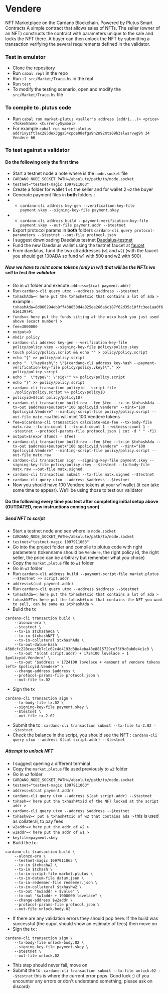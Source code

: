 # Vendere
NFT Marketplace on the Cardano Blockchain. Powered by Plutus Smart Contracts
A simple contract that allows sales of NFTs. The seller (owner of an NFT) constructs the contract with parameters unique to the sale and locks the NFT there.
A buyer can then unlock the NFT by submitting a transaction verifying the several requirements defined in the validator.

### Test in emulator
* Clone the repository
* Run `cabal repl` in the repo
* Run `:l src/Market/Trace.hs` in the repl
* Run `test`
* To modify the testing scenario, open and modify the `src/Market/Trace.hs` file

### To compile to .plutus code
* Run `cabal run market-plutus <seller's address (addr1...)> <price> <TokenName> <CurrencySymbol>`
* For example `cabal run market-plutus addr1vyzftlax285dex3ggs54cpqe08efgs9n2n92mts09h3slwsrvwg9h 34 Vendere 66`

### To test against a validator
#### Do the following only the first time
* Start a testnet node a note where is the `node.socket` file
* `CARDANO_NODE_SOCKET_PATH=/absolute/path/to/node.socket`
* `testnet="testnet-magic 1097911063"`
* Create a folder for wallet 1 `w1` the seller and for wallet 2 `w2` the buyer
* Generate payment files in **both** folders :
* * `cardano-cli address key-gen --verification-key-file payment.vkey --signing-key-file payment.skey`
* * `cardano-cli address build --payment-verification-key-file payment.vkey --out-file payment.addr --$testnet`
* Export protocol params in **both** folders `cardano-cli query protocol-parameters --$testnet --out-file protocol.json`
* I suggest downloading Daedalus testnet [Daedalus-testnet](https://testnets.cardano.org/en/testnets/cardano/get-started/wallet/)
* Fund the new Daedalus wallet using the testnet faucet at [faucet](https://developers.cardano.org/docs/integrate-cardano/testnet-faucet)
* From daedalus, fund the two cli addresses (`w1` and `w2`) (with the faucet you should get 100ADA so fund w1 with 500 and w2 with 500)
##### Now we have to mint some tokens (only in w1) that will be the NFTs we sell to test the validator
* Go in `w1` folder and execute `address=$(cat payment.addr)`
* Run `cardano-cli query utxo --address $address --$testnet`
* `txhashAda=< here put the txhash#txid that contains a lot of ada >` example : `txhashAda=8d866294eb8ff438858d4e825ee266a6c187f62d35c10ffc3ee1aa0f661e1397#1`
* `funds=< here put the funds sitting at the utxo hash you just used above (exact number) >`
* `fee=3000000`
* `output=0`
* `mkdir policy`
* `cardano-cli address key-gen --verification-key-file policy/policy.vkey --signing-key-file policy/policy.skey`
* `touch policy/policy.script && echo "" > policy/policy.script`
* `echo "{" >> policy/policy.script`
* `echo "  \"keyHash\": \"$(cardano-cli address key-hash --payment-verification-key-file policy/policy.vkey)\"," >> policy/policy.script`
* `echo "  \"type\": \"sig\"" >> policy/policy.script`
* `echo "}" >> policy/policy.script`
* `cardano-cli transaction policyid --script-file ./policy/policy.script >> policy/policyID`
* `policyid=$(cat policy/policyID)`
* `cardano-cli transaction build-raw --fee $fee --tx-in $txhashAda --tx-out $address+$output+"100 $policyid.Vendere" --mint="100 $policyid.Vendere" --minting-script-file policy/policy.script --out-file matx.raw` this will mint 100 Vendere tokens
* `fee=$(cardano-cli transaction calculate-min-fee --tx-body-file matx.raw --tx-in-count 1 --tx-out-count 1 --witness-count 1 --$testnet --protocol-params-file protocol.json | cut -d " " -f1)`
* `output=$(expr $funds - $fee)`
* `cardano-cli transaction build-raw --fee $fee --tx-in $txhashAda --tx-out $address+$output+"100 $policyid.Vendere" --mint="100 $policyid.Vendere" --minting-script-file policy/policy.script --out-file matx.raw`
* `cardano-cli transaction sign --signing-key-file payment.skey --signing-key-file policy/policy.skey --$testnet --tx-body-file matx.raw --out-file matx.signed`
* `cardano-cli transaction submit --tx-file matx.signed --$testnet`
* `cardano-cli query utxo --address $address --$testnet`
* Now you should have 100 Vendere tokens at your w1 wallet (it can take some time to appear). We'll be using those to test our validator

#### Do the following every time you test after completing initial setup above (**OUTDATED**, new instructions coming soon)
##### Send NFT to script
* Start a testnet node and see where is `node.socket`
* `CARDANO_NODE_SOCKET_PATH=/absolute/path/to/node.socket`
* `testnet="testnet-magic 1097911063"`
* Go into the project folder and compile to plutus code with right parameters (tokenname should be `Vendere`, the right policy id, the right seller, the price can be arbitrary but remember what you chose)
* Copy the `market.plutus` file to `w1` folder
* Go in `w1` folder
* Run `cardano-cli address build --payment-script-file market.plutus --$testnet >> script.addr`
* `address=$(cat payment.addr)`
* Run `cardano-cli query utxo --address $address --$testnet`
* `txhashAda=< here put the txhash#txid that contains a lot of ada >`
* `txhashNFT=< here put the txhash#txid that contains the NFT you want to sell, can be same as $txhashAda >`
* Build the tx
```
cardano-cli transaction build \
    --alonzo-era \
    --$testnet \
    --tx-in $txhashAda \
    --tx-in $txhashNFT \
    --tx-in-collateral $txhashAda \
    --tx-out-datum-hash 45b0cfc220ceec5b7c1c62c4d4193d38e4eba48e8815729ce75f9c0ab0e4c1c0 \
    --tx-out "$(cat script.addr) + 1724100 lovelace + 1 $policyid.Vendere" \
    --tx-out "$address + 1724100 lovelace + <amount of vendere tokens left> $policyid.Vendere" \
    --change-address $address \
    --protocol-params-file protocol.json \
    --out-file tx.02
```
* Sign the tx
```
cardano-cli transaction sign \
    --tx-body-file tx.02 \
    --signing-key-file payment.skey \
    --$testnet \
    --out-file tx-2.02
```
* Submit the tx : `cardano-cli transaction submit --tx-file tx-2.02 --$testnet`
* Check the balance in the script, you should see the NFT : `cardano-cli query utxo --address $(cat script.addr) --$testnet`

##### Attempt to unlock NFT
* I suggest opening a different terminal
* Copy the `market.plutus` file used previously to `w2` folder
* Go in `w2` folder
* `CARDANO_NODE_SOCKET_PATH=/absolute/path/to/node.socket`
* `testnet="testnet-magic 1097911063"`
* `address=$(cat payment.addr)`
* `cardano-cli query utxo --address $(cat script.addr) --$testnet`
* `txhash=< here put the txhash#txid of the NFT locked at the script addr >`
* `cardano-cli query utxo --address $address --$testnet`
* `txhashw2=< put a txhash#txid of w2 that contains ada >` this is used as collateral, to pay fees
* `w2addr=< here put the addr of w2 >`
* `w1addr=< here put the addr of w1 >`
* `keyfile=payment.skey`
* Build the tx :
```
cardano-cli transaction build \
    --alonzo-era \
    --testnet-magic 1097911063 \
    --tx-in $txhashw2 \
    --tx-in $txhash \
    --tx-in-script-file market.plutus \
    --tx-in-datum-file datum.json \
    --tx-in-redeemer-file redeemer.json \
    --tx-in-collateral $txhashw2 \
    --tx-out "$w2addr + $value" \
    --tx-out "$w1addr + 1000000 lovelace" \
    --change-address $w2addr \
    --protocol-params-file protocol.json \
    --out-file unlock-body.02
``` 
* If there are any validation errors they should pop here. If the build was successful (the ouput should show an estimate of fees) then move on
* Sign the tx :
```
cardano-cli transaction sign \
    --tx-body-file unlock-body.02 \
    --signing-key-file payment.skey \
    --$testnet \
    --out-file unlock.02
```
* This step should never fail, move on
* Submit the tx : `cardano-cli transaction submit --tx-file unlock.02 --$testnet` this is where the current error pops. Good luck :) (if you encounter any errors or don't understand something, please ask on discord)
